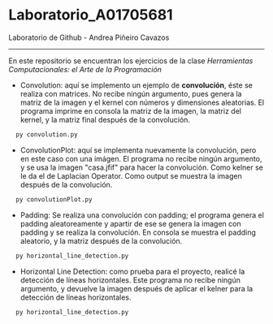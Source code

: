 # Laboratorio_A01705681

Laboratorio de Github - Andrea Piñeiro Cavazos

- - - -

En este repositorio se encuentran los ejercicios de la clase *Herramientas Computacionales: el Arte de la Programación*
* Convolution: aquí se implemento un ejemplo de __convolución__, éste se realiza con matrices. No recibe ningún argumento, pues genera la matriz de la imagen y el kernel con números y dimensiones aleatorias. El programa imprime en consola la matriz de la imagen, la matriz del kernel, y la matriz final después de la convolución.
```sh
  py convolution.py
  ```
* ConvolutionPlot: aquí se implementa nuevamente la convolución, pero en este caso con una imágen. El programa no recibe ningún argumento, y se usa la imagen "casa.jfif" para hacer la convolución. Como kelner se le da el de Laplacian Operator. Como output se muestra la imagen después de la convolución. 
```sh
  py convolutionPlot.py
  ```
* Padding: Se realiza una convolución con padding; el programa genera el padding aleatoreamente y apartir de ese se genera la imagen con padding y se realiza la convolución. En consola se muestra el padding aleatorio, y la matriz después de la convolución.
```sh
  py horizontal_line_detection.py
  ```
* Horizontal Line Detection: como prueba para el proyecto, realicé la detección de líneas horizontales. Este programa no recibe ningún argumento, y devuelve la imagen después de aplicar el kelner para la detección de líneas horizontales. 
```sh
  py horizontal_line_detection.py
  ```
